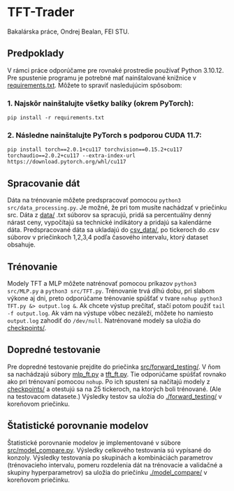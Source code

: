# TFT-Trader
Bakalárska práce, Ondrej Bealan, FEI STU.

## Predpoklady
V rámci práce odporúčame pre rovnaké prostredie používať Python 3.10.12.
Pre spustenie programu je potrebné mať nainštalované knižnice v [requirements.txt](./requirements.txt). Môžete to spraviť nasledujúcim spôsobom:

### 1. Najskôr nainštalujte všetky balíky (okrem PyTorch):
 `pip install -r requirements.txt`

### 2. Následne nainštalujte PyTorch s podporou CUDA 11.7:
`pip install torch==2.0.1+cu117 torchvision==0.15.2+cu117 torchaudio==2.0.2+cu117 --extra-index-url https://download.pytorch.org/whl/cu117`
 
## Spracovanie dát
Dáta na trénovanie môžete predspracovať pomocou `python3 src/data_processing.py`. Je možné, že pri tom musíte nachádzať v priečinku src.
Dáta z [data/](./data/) .txt súborov sa spracujú, pridá sa percentuálny denný nárast ceny, vypočítajú sa technické indikátory a pridajú sa kalendárne dáta.
Predspracované dáta sa ukladajú do [csv_data/](./csv_data/), po tickeroch do .csv súborov v priečinkoch 1,2,3,4 podľa časového intervalu, ktorý dataset obsahuje.
 
## Trénovanie
Modely TFT a MLP môžete natrénovať pomocou príkazov
`python3 src/MLP.py` a `python3 src/TFT.py`.
Trénovanie trvá dlhú dobu, pri slabom výkone aj dni, preto odporúčame trénovanie spúšťať v tvare `nohup python3 TFT.py &> output.log &`.
Ak chcete výstup prečítať, stačí potom použiť `tail -f output.log`.
Ak vám na výstupe vôbec nezáleží, môžete ho namiesto `output.log` zahodiť do `/dev/null`.
Natrénované modely sa uložia do [checkpoints/](./checkpoints/).

## Dopredné testovanie
Pre dopredné testovanie prejdite do priečinka [src/forward_testing/](./src/forward_testing/). V ňom sa nachádzajú súbory [mlp_ft.py](./src/forward_testing/mlp_ft.py) a [tft_ft.py](./src/forward_testing/tft_ft.py).
Tie odporúčame spúšťať rovnako ako pri trénovaní pomocou `nohup`.
Po ich spustení sa načítajú modely z [checkpoints/](./checkpoints/) a otestujú sa na 25 tickeroch, na ktorých boli trénované. (Ale na testovacom datasete.)
Výsledky testov sa uložia do [./forward_testing/](./forward_testing/) v koreňovom priečinku.

## Štatistické porovnanie modelov
Štatistické porovnanie modelov je implementované v súbore [src/model_compare.py](./src/model_compare.py). Výsledky celkového testovania sú vypísané do konzoly. Výsledky testovania po skupinách a kombináciách parametrov (trénovacieho intervalu, pomeru rozdelenia dát na trénovacie a validačné a skupiny hyperparametrov) sa uložia do priečinku [./model_compare/](./model_compare/) v koreňovom priečinku.

